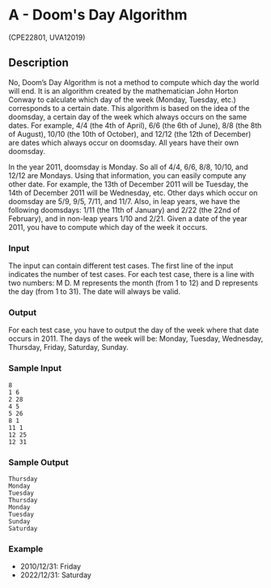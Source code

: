 # A - Doom's Day Algorithm

(CPE22801, UVA12019)

## Description

No, Doom’s Day Algorithm is not a method to compute which day the world will end. It is an algorithm created by the mathematician John Horton Conway to calculate which day of the week (Monday, Tuesday, etc.) corresponds to a certain date. This algorithm is based on the idea of the doomsday, a certain day of the week which always occurs on the same dates. For example, 4/4 (the 4th of April), 6/6 (the 6th of June), 8/8 (the 8th of August), 10/10 (the 10th of October), and 12/12 (the 12th of December) are dates which always occur on doomsday. All years have their own doomsday.

In the year 2011, doomsday is Monday. So all of 4/4, 6/6, 8/8, 10/10, and 12/12 are Mondays. Using that information, you can easily compute any other date. For example, the 13th of December 2011 will be Tuesday, the 14th of December 2011 will be Wednesday, etc. Other days which occur on doomsday are 5/9, 9/5, 7/11, and 11/7. Also, in leap years, we have the following doomsdays: 1/11 (the 11th of January) and 2/22 (the 22nd of February), and in non-leap years 1/10 and 2/21. Given a date of the year 2011, you have to compute which day of the week it occurs.

### Input

The input can contain different test cases. The first line of the input indicates the number of test cases. For each test case, there is a line with two numbers: M D. M represents the month (from 1 to 12) and D represents the day (from 1 to 31). The date will always be valid.

### Output

For each test case, you have to output the day of the week where that date occurs in 2011. The days of the week will be: Monday, Tuesday, Wednesday, Thursday, Friday, Saturday, Sunday.

### Sample Input

```
8  
1 6  
2 28  
4 5  
5 26  
8 1  
11 1  
12 25  
12 31  
```

### Sample Output

```
Thursday  
Monday  
Tuesday  
Thursday  
Monday  
Tuesday  
Sunday  
Saturday  
```

### Example 

- 2010/12/31: Friday
- 2022/12/31: Saturday
